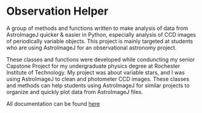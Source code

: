 # Observation Helper
A group of methods and functions written to make analysis of data from AstroImageJ quicker &amp; easier in Python, especially analysis of CCD images of periodically variable objects. This project is mainly targeted at students who are using AstroImageJ for an observational astronomy project.

These classes and functions were developed while conduncting my senior Capstone Project for my undergraduate physics degree at Rochester Institute of Technology. My project was about variable stars, and I was using AstroImageJ to clean and photometer CCD images. These classes and methods can help students using AstroImageJ for similar projects to organize and quickly plot data from AstroImageJ files.

All documentation can be found [here](https://kainmccall.github.io/observation_helper/index.html)
